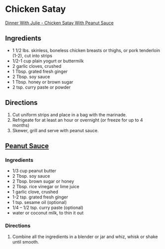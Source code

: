 # Chicken Satay
[Dinner With Julie - Chicken Satay With Peanut Sauce](http://www.dinnerwithjulie.com/2016/04/27/chicken-satay-with-peanut-sauce/)

## Ingredients
* 1 1/2 lbs. skinless, boneless chicken breasts or thighs, or pork tenderloin (1-2), cut into strips
* 1/2-1 cup plain yogurt or buttermilk
* 2 garlic cloves, crushed
* 1 Tbsp. grated fresh ginger
* 2 Tbsp. soy sauce
* 1 Tbsp. honey or brown sugar
* 2 tsp. curry paste or powder
## Directions
1. Cut uniform strips and place in a bag with the marinade.
2. Refrigeate for at least an hour or overnight (or freeze for up to 4 months)
3. Skewer, grill and serve with peanut sauce.

## [Peanut Sauce](#peanut-sauce)
### Ingredients
* 1/3 cup peanut butter
* 2 Tbsp. soy sauce
* 2 Tbsp. brown sugar or honey
* 2 Tbsp. rice vinegar or lime juice
* 1 garlic clove, crushed
* 1-2 tsp. grated fresh ginger
* 1 tsp. sesame oil (optional)
* 1/4 – 1/2 tsp. curry paste (optional)
* water or coconut milk, to thin it out
### Directions
1. Combine all the ingredients in a blender or jar and whiz, whisk or shake until smooth.
